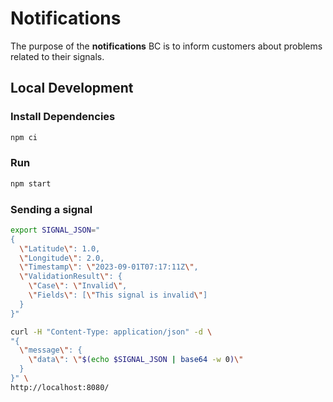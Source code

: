 # Notifications

The purpose of the **notifications** BC is to inform
customers about problems related to their signals.

## Local Development

### Install Dependencies

```bash
npm ci
```

### Run

```bash
npm start
```

### Sending a signal

```bash
export SIGNAL_JSON="
{
  \"Latitude\": 1.0,
  \"Longitude\": 2.0,
  \"Timestamp\": \"2023-09-01T07:17:11Z\",
  \"ValidationResult\": {
    \"Case\": \"Invalid\",
    \"Fields\": [\"This signal is invalid\"]
  }
}"

curl -H "Content-Type: application/json" -d \
"{
  \"message\": {
    \"data\": \"$(echo $SIGNAL_JSON | base64 -w 0)\"
  }
}" \
http://localhost:8080/
```
